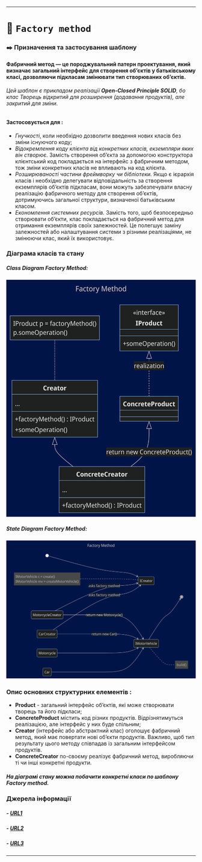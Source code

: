 ****
# :star2:  `Factory method`

### :black_nib:	Призначення та застосування шаблону
#### **Фабричний метод** — це породжувальний патерн проектування, який визначає загальний інтерфейс для створення об’єктів у батьківському класі, дозволяючи підкласам змінювати тип створюваних об’єктів.
###### Цей шаблон є прикладом реалізації **Open-Closed Principle SOLID**, бо клас Творець відкритий для розширення (додавання продуктів), але закритий для зміни.
#### **Застосовується для :**
- *Гнучкості*, коли необхідно дозволити введення нових класів без зміни існуючого коду;
- *Відокремлення коду клієнта від конкретних класів, екземпляри яких він створює.* Замість створення об’єкта за допомогою конструктора клієнтський код покладається на інтерфейс з фабричним методом, тож зміни конкретних класів не впливають на код клієнта.
- *Розширюваності частини фреймворку чи бібліотеки.* Якщо є ієрархія класів і необхідно делегувати відповідальність за створення екземплярів об’єктів підкласам, вони можуть забезпечувати власну реалізацію фабричного методу для створення об’єктів, дотримуючись загальної структури, визначеної батьківським класом.
- *Економлення системних ресурсів.* Замість того, щоб безпосередньо створювати об’єкти, клас покладається на фабричний метод для отримання екземплярів своїх залежностей. Це полегшує заміну залежностей або налаштування системи з різними реалізаціями, не змінюючи клас, який їх використовує.

### Діаграма класів та стану

##### Class Diagram Factory Method:
![UML](FactoryMethodClass.png)

##### State Diagram Factory Method:
![UML](FactoryMethodState.png)

### Опис основних структурних елементів :
- **Product** - загальний інтерфейс об’єктів, які може створювати творець та його підкласи;
- **ConcreteProduct** містить код різних продуктів. Відрізнятимуться реалізацією, але інтерфейс у них буде спільним;
- **Creator** (інтерфейс або абстрактний клас) оголошує фабричний метод, який має повертати нові об’єкти продуктів. Важливо, щоб тип результату цього методу співпадав із загальним інтерфейсом продуктів.
- **ConcreteCreator** по-своєму реалізує фабричний метод, виробляючи ті чи інші конкретні продукти.
##### На діаграмі стану можна побачити конкретні класи по шаблону Factory method.

### Джерела інформації
##### - [URL1](https://refactoring.guru/design-patterns/factory-method)
##### - [URL2](https://blog.stackademic.com/design-patterns-factory-method-2f7b0733286d)
##### - [URL3](https://www.baeldung.com/java-factory-pattern)
****
